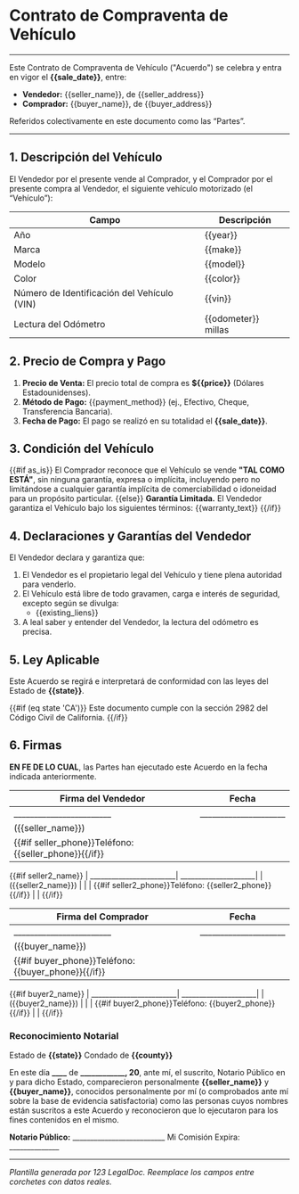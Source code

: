 # Contrato de Compraventa de Vehículo

---

Este Contrato de Compraventa de Vehículo ("Acuerdo") se celebra y entra en vigor el **{{sale_date}}**, entre:

- **Vendedor:** {{seller_name}}, de {{seller_address}}
- **Comprador:**  {{buyer_name}}, de {{buyer_address}}

Referidos colectivamente en este documento como las “Partes”.

---

## 1. Descripción del Vehículo

El Vendedor por el presente vende al Comprador, y el Comprador por el presente compra al Vendedor, el siguiente vehículo motorizado (el “Vehículo”):

| Campo                                      | Descripción                         |
|--------------------------------------------|-------------------------------------|
| Año                                        | {{year}}                    |
| Marca                                      | {{make}}                    |
| Modelo                                     | {{model}}                   |
| Color                                      | {{color}}                   |
| Número de Identificación del Vehículo (VIN) | {{vin}}            |
| Lectura del Odómetro                       | {{odometer}} millas         |

## 2. Precio de Compra y Pago

1. **Precio de Venta:** El precio total de compra es **${{price}}** (Dólares Estadounidenses).
2. **Método de Pago:** {{payment_method}} (ej., Efectivo, Cheque, Transferencia Bancaria).
3. **Fecha de Pago:** El pago se realizó en su totalidad el **{{sale_date}}**.

## 3. Condición del Vehículo

{{#if as_is}}
El Comprador reconoce que el Vehículo se vende **"TAL COMO ESTÁ"**, sin ninguna garantía, expresa o implícita, incluyendo pero no limitándose a cualquier garantía implícita de comerciabilidad o idoneidad para un propósito particular.
{{else}}
**Garantía Limitada.** El Vendedor garantiza el Vehículo bajo los siguientes términos:
{{warranty_text}}
{{/if}}

## 4. Declaraciones y Garantías del Vendedor

El Vendedor declara y garantiza que:

1. El Vendedor es el propietario legal del Vehículo y tiene plena autoridad para venderlo.
2. El Vehículo está libre de todo gravamen, carga e interés de seguridad, excepto según se divulga:
   - {{existing_liens}}
3. A leal saber y entender del Vendedor, la lectura del odómetro es precisa.

## 5. Ley Aplicable

Este Acuerdo se regirá e interpretará de conformidad con las leyes del Estado de **{{state}}**.

{{#if (eq state 'CA')}}
Este documento cumple con la sección 2982 del Código Civil de California.
{{/if}}

## 6. Firmas

**EN FE DE LO CUAL**, las Partes han ejecutado este Acuerdo en la fecha indicada anteriormente.

| Firma del Vendedor      | Fecha                |
|-------------------------|----------------------|
| ________________________| _____________________|
| ({{seller_name}})       |                      |
| {{#if seller_phone}}Teléfono: {{seller_phone}}{{/if}} | |
{{#if seller2_name}}
| ________________________| _____________________|
| ({{seller2_name}})      |                      |
| {{#if seller2_phone}}Teléfono: {{seller2_phone}}{{/if}} | |
{{/if}}


| Firma del Comprador     | Fecha                |
|-------------------------|----------------------|
| ________________________| _____________________|
| ({{buyer_name}})        |                      |
| {{#if buyer_phone}}Teléfono: {{buyer_phone}}{{/if}} | |
{{#if buyer2_name}}
| ________________________| _____________________|
| ({{buyer2_name}})       |                      |
| {{#if buyer2_phone}}Teléfono: {{buyer2_phone}}{{/if}} | |
{{/if}}

### Reconocimiento Notarial

Estado de **{{state}}**
Condado de **{{county}}**

En este día **____** de **______________, 20__**, ante mí, el suscrito, Notario Público en y para dicho Estado, comparecieron personalmente **{{seller_name}}** y **{{buyer_name}}**, conocidos personalmente por mí (o comprobados ante mí sobre la base de evidencia satisfactoria) como las personas cuyos nombres están suscritos a este Acuerdo y reconocieron que lo ejecutaron para los fines contenidos en el mismo.

**Notario Público:**   __________________________
Mi Comisión Expira: ______________

---

*Plantilla generada por 123 LegalDoc. Reemplace los campos entre corchetes con datos reales.*